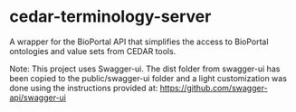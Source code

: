 # cedar-terminology-server

A wrapper for the BioPortal API that simplifies the access to BioPortal ontologies and value sets from CEDAR tools.

Note: This project uses Swagger-ui. The dist folder from swagger-ui has been copied to the public/swagger-ui folder and a light customization was done using the instructions provided at: https://github.com/swagger-api/swagger-ui
